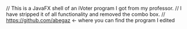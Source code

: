 //    This is a JavaFX shell of an iVoter program I got from my professor.
//    I have stripped it of all functionality and removed the combo box.
//    https://github.com/abegaz <- where you can find the program I edited
